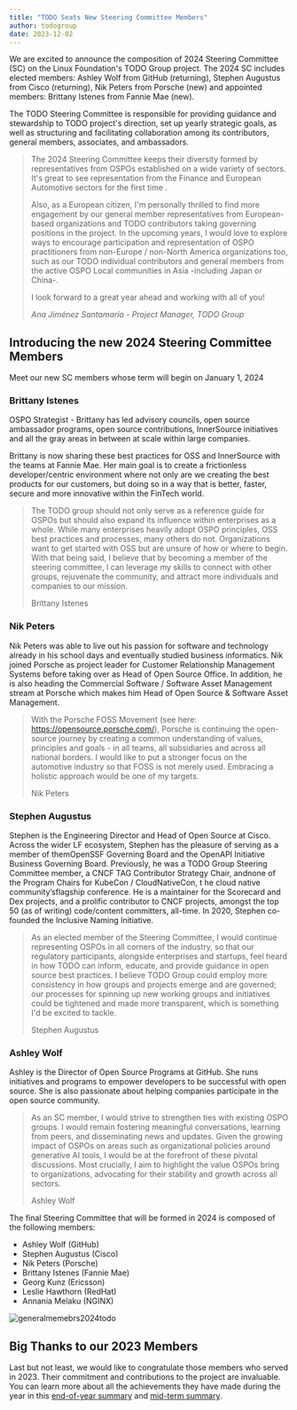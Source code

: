 ```yaml
---
title: "TODO Seats New Steering Committee Members"
author: todogroup
date: 2023-12-02
---
```


We are excited to announce the composition of 2024 Steering Committee (SC) on the Linux Foundation's
TODO Group project. The 2024 SC includes elected members: Ashley Wolf from GitHub (returning), 
Stephen Augustus from Cisco (returning), Nik Peters from Porsche (new) and appointed members: 
Brittany Istenes from Fannie Mae (new).

The TODO Steering Committee is responsible for providing guidance and stewardship to TODO 
project's direction, set up yearly strategic goals, as well as structuring and facilitating 
collaboration among its contributors, general members, associates, and ambassadors.

> The 2024 Steering Committee keeps their diversity formed by representatives from OSPOs established on
> a wide variety of sectors. It's great to see representation from
> the Finance and European Automotive sectors for the first time .
>
> Also, as a European citizen, I'm personally thrilled to find more engagement by our
> general member representatives from European-based organizations and TODO contributors taking governing positions
> in the project. In the upcoming years, I would love to explore ways to encourage participation
> and representation of OSPO practitioners from non-Europe / non-North America organizations too, such as
> our TODO individual contributors and general members from the active OSPO Local communities in Asia -including Japan or China-.
>
> I look forward to a great year ahead and working with all of you!
>
> *Ana Jiménez Santamaría - Project Manager, TODO Group*

## Introducing the new 2024 Steering Committee Members 

Meet our new SC members whose term will begin on January 1, 2024

### Brittany Istenes

OSPO Strategist - Brittany has led advisory councils, open source ambassador programs, open source 
contributions, InnerSource initiatives and all the gray areas in between at scale within large companies.

Brittany is now sharing these best practices for OSS and InnerSource with the teams at Fannie
Mae. Her main goal is to create a frictionless developer/centric environment where not only are
we creating the best products for our customers, but doing so in a way that is better, faster,
secure and more innovative within the FinTech world.

> The TODO group should not only serve as a reference guide for OSPOs but should also expand its
> influence within enterprises as a whole. While many enterprises heavily adopt OSPO principles, OSS best practices and processes, many others do not. Organizations want to get started with OSS but are unsure of how or where to begin.  With that being said, I believe that by becoming a member of the steering committee, I can leverage my skills to connect with other groups, rejuvenate the community, and attract more individuals and companies to our mission.
>
> Brittany Istenes


### Nik Peters

Nik Peters was able to live out his passion for software and technology already in his school
days and eventually studied business informatics. Nik joined Porsche as project leader for Customer Relationship Management Systems before 
taking over as Head of Open Source Office. In addition, he is also heading the Commercial Software / Software Asset Management stream
at Porsche which makes him Head of Open Source & Software Asset Management.

> With the Porsche FOSS Movement (see here: https://opensource.porsche.com/), Porsche is
> continuing the open-source journey by creating a common understanding of values,
> principles and goals - in all teams, all subsidiaries and across all national borders.
> I would like to put a stronger focus on the automotive industry so that FOSS is
> not merely used. Embracing a holistic approach would be one of my targets.
>
> Nik Peters

### Stephen Augustus 

Stephen is the Engineering Director and Head of Open Source at Cisco. Across the wider LF ecosystem, 
Stephen has the pleasure of serving as a member of themOpenSSF Governing Board and the OpenAPI 
Initiative Business Governing Board. Previously, he was a TODO Group Steering Committee member, 
a CNCF TAG Contributor Strategy Chair, andnone of the Program Chairs for KubeCon / CloudNativeCon, t
he cloud native community’sflagship conference. He is a maintainer for the Scorecard and Dex projects, 
and a prolific contributor to CNCF projects, amongst the top 50 (as of writing) code/content committers, 
all-time. In 2020, Stephen co- founded the Inclusive Naming Initiative.

> As an elected member of the Steering Committee, I would continue representing OSPOs in all corners
> of the industry, so that our regulatory participants, alongside enterprises and startups, feel
> heard in how TODO can inform, educate, and provide guidance in open source best practices. I believe TODO Group could employ more consistency in how groups and projects emerge
> and are governed; our processes for spinning up new working groups and
> initiatives could be tightened and made more transparent, which is something I'd be excited
> to tackle.
>
> Stephen Augustus

### Ashley Wolf 

Ashley is the Director of Open Source Programs at GitHub. She runs initiatives and
programs to empower developers to be successful with open source. She is also passionate
about helping companies participate in the open source community.

> As an SC member, I would strive to strengthen ties with existing OSPO groups. I would remain
> fostering meaningful conversations, learning from peers,
> and disseminating news and updates. Given the growing impact of OSPOs on areas such as
> organizational policies around generative AI tools, I would be at the forefront of these
> pivotal discussions. Most crucially, I aim to highlight the value OSPOs bring to organizations,
> advocating for their stability and growth across all sectors.
>
> Ashley Wolf 

The final Steering Committee that will be formed in 2024 is composed of the following members:

* Ashley Wolf (GitHub)
* Stephen Augustus (Cisco)
* Nik Peters (Porsche)
* Brittany Istenes (Fannie Mae)
* Georg Kunz (Ericsson)
* Leslie Hawthorn (RedHat)
* Annania Melaku (NGINX)

![generalmemebrs2024todo](https://github.com/todogroup/todogroup.org/assets/43671777/0a4cfd31-89fb-49d6-a38b-797f4c20c40f)


## Big Thanks to our 2023 Members

Last but not least, we would like to congratulate those members who served in 2023. Their commitment and 
contributions to the project are invaluable. You can learn more about all the achievements they have made 
during the year in this [end-of-year summary](https://todogroup.org/blog/end-of-year-sc-review/) and
[mid-term summary](https://todogroup.org/blog/sc-summary-notes-2023-part-1/).

